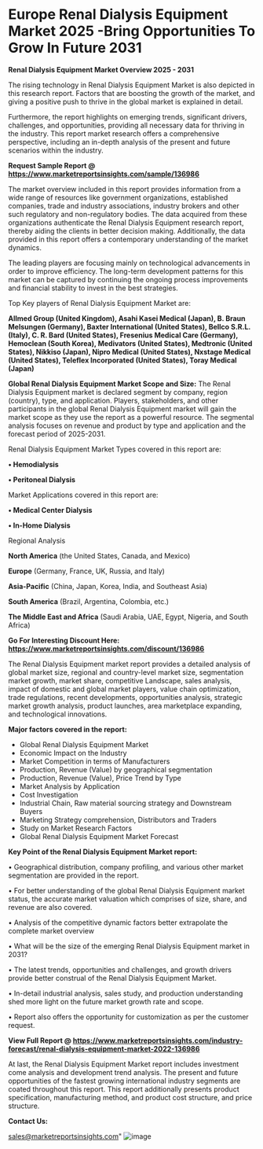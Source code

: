 # Europe Renal Dialysis Equipment Market 2025 -Bring Opportunities To Grow In Future 2031

<Strong> Renal Dialysis Equipment Market Overview 2025 - 2031</strong>

The rising technology in Renal Dialysis Equipment Market is also depicted in this research report. Factors that are boosting the growth of the market, and giving a positive push to thrive in the global market is explained in detail.

Furthermore, the report highlights on emerging trends, significant drivers, challenges, and opportunities, providing all necessary data for thriving in the industry. This report market research offers a comprehensive perspective, including an in-depth analysis of the present and future scenarios within the industry.

<strong>Request Sample Report @ <a href=https://www.marketreportsinsights.com/sample/136986>https://www.marketreportsinsights.com/sample/136986</a></strong>

The market overview included in this report provides information from a wide range of resources like government organizations, established companies, trade and industry associations, industry brokers and other such regulatory and non-regulatory bodies. The data acquired from these organizations authenticate the Renal Dialysis Equipment research report, thereby aiding the clients in better decision making. Additionally, the data provided in this report offers a contemporary understanding of the market dynamics.

The leading players are focusing mainly on technological advancements in order to improve efficiency. The long-term development patterns for this market can be captured by continuing the ongoing process improvements and financial stability to invest in the best strategies.

Top Key players of Renal Dialysis Equipment Market are:

<strong>Allmed Group (United Kingdom), Asahi Kasei Medical (Japan), B. Braun Melsungen (Germany), Baxter International (United States), Bellco S.R.L. (Italy), C. R. Bard (United States), Fresenius Medical Care (Germany), Hemoclean (South Korea), Medivators (United States), Medtronic (United States), Nikkiso (Japan), Nipro Medical (United States), Nxstage Medical (United States), Teleflex Incorporated (United States), Toray Medical (Japan)</strong>

<strong><b>Global Renal Dialysis Equipment Market Scope and Size:</b></strong>
The Renal Dialysis Equipment market is declared segment by company, region (country), type, and application. Players, stakeholders, and other participants in the global Renal Dialysis Equipment market will gain the market scope as they use the report as a powerful resource. The segmental analysis focuses on revenue and product by type and application and the forecast period of 2025-2031.

Renal Dialysis Equipment Market Types covered in this report are:

<strong>• Hemodialysis

• Peritoneal Dialysis</strong>

Market Applications covered in this report are:

<strong>• Medical Center Dialysis

• In-Home Dialysis</strong> 

Regional Analysis

<strong>North America</strong> (the United States, Canada, and Mexico)

<strong>Europe</strong> (Germany, France, UK, Russia, and Italy)

<strong>Asia-Pacific</strong> (China, Japan, Korea, India, and Southeast Asia)

<strong>South America</strong> (Brazil, Argentina, Colombia, etc.)

<strong>The Middle East and Africa</strong> (Saudi Arabia, UAE, Egypt, Nigeria, and South Africa)

<strong>Go For Interesting Discount Here: <a href=https://www.marketreportsinsights.com/discount/136986>https://www.marketreportsinsights.com/discount/136986</a></strong>

The Renal Dialysis Equipment market report provides a detailed analysis of global market size, regional and country-level market size, segmentation market growth, market share, competitive Landscape, sales analysis, impact of domestic and global market players, value chain optimization, trade regulations, recent developments, opportunities analysis, strategic market growth analysis, product launches, area marketplace expanding, and technological innovations.

<strong><b>Major factors covered in the report:</b></strong>
<ul>
  <li>Global Renal Dialysis Equipment Market </li>
  <li>Economic Impact on the Industry</li>
  <li>Market Competition in terms of Manufacturers</li>
  <li>Production, Revenue (Value) by geographical segmentation</li>
  <li>Production, Revenue (Value), Price Trend by Type</li>
  <li>Market Analysis by Application</li>
  <li>Cost Investigation</li>
  <li>Industrial Chain, Raw material sourcing strategy and Downstream Buyers</li>
  <li>Marketing Strategy comprehension, Distributors and Traders</li>
  <li>Study on Market Research Factors</li>
  <li>Global Renal Dialysis Equipment Market Forecast</li>
</ul>

<strong><b>Key Point of the Renal Dialysis Equipment Market report:</b></strong>

• Geographical distribution, company profiling, and various other market segmentation are provided in the report.

• For better understanding of the global Renal Dialysis Equipment market status, the accurate market valuation which comprises of size, share, and revenue are also covered.

• Analysis of the competitive dynamic factors better extrapolate the complete market overview

• What will be the size of the emerging Renal Dialysis Equipment market in 2031?

• The latest trends, opportunities and challenges, and growth drivers provide better construal of the Renal Dialysis Equipment Market.

• In-detail industrial analysis, sales study, and production understanding shed more light on the future market growth rate and scope.

• Report also offers the opportunity for customization as per the customer request.

<strong><b>View Full Report @ <a href=https://www.marketreportsinsights.com/industry-forecast/renal-dialysis-equipment-market-2022-136986>https://www.marketreportsinsights.com/industry-forecast/renal-dialysis-equipment-market-2022-136986</a></b></strong>


At last, the Renal Dialysis Equipment Market report includes investment come analysis and development trend analysis. The present and future opportunities of the fastest growing international industry segments are coated throughout this report. This report additionally presents product specification, manufacturing method, and product cost structure, and price structure.

<strong>Contact Us:</strong>

sales@marketreportsinsights.com"
![image](https://github.com/user-attachments/assets/db8831d7-789c-4310-aad8-1c4a8c3cd812)
